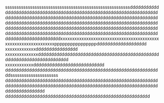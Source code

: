 sssssssssssssssssssssssssssssssssssssssssssssssssssssssddddddddddddddddddddddddddddddddddddddddddddddddddddddddddddddddddddddddddddddddddddddddddddddddddddddddddddddddddddddddddddddddddddddddddddddddddddddddddddddddddddddddddddddddddddddddddddddddddddddddddddddddddddddddddddddddddddddddddddddddddddddddddddddddddddddddddddddddddddddddddddddddddddddddddddddddddddddddddddddddddxxxxxxxxxxxxxxxxxxxxxxxxxxxxxxxxxxxxxxxxxxxxxxxxxxxxxxxxxxxxxxxppppppppppppppppddddddddddddddddddd
xxxxxxxxxxxxxdddddddddddddddd
xxxxxxxxxxxxxxdddddddddddddddddddddddddddddddddddddddddddddddddddddddddddddddddddddd
xxxxxxxxxxxxddddddddddddddddddddddddddd
ddddddddddddddddddddddddddddddddddddddddddddddddddddddddddddsssssssssssssssssssss
ddddddddddddddddddddddddddddddddddddddddddddddddddddddddddddddddddddddddddddddddddddddddddddddddddddddddddddddddddddddddddddddddddd
ddddddddddddddddddddddddddddddddddddddddddddddddddddddd

